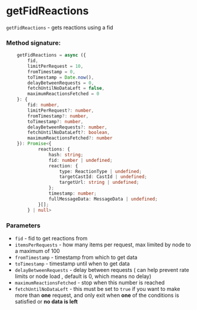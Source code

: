 # getFidReactions

`getFidReactions` - gets reactions using a fid

### Method signature:

```typescript
    getFidReactions = async ({
		fid,
		limitPerRequest = 10,
		fromTimestamp = 0,
		toTimestamp = Date.now(),
        delayBetweenRequests = 0,
        fetchUntilNoDataLeft = false,
        maximumReactionsFetched = 0
	}: {
		fid: number,
		limitPerRequest?: number,
		fromTimestamp?: number,
		toTimestamp?: number,
        delayBetweenRequests?: number,
        fetchUntilNoDataLeft?: boolean,
        maximumReactionsFetched?: number
	}): Promise<{
            reactions: {
                hash: string;
                fid: number | undefined;
                reaction: {
                    type: ReactionType | undefined;
                    targetCastId: CastId | undefined;
                    targetUrl: string | undefined;
                };
                timestamp: number;
                fullMessageData: MessageData | undefined;
            }[];
        } | null>
```

### Parameters



* `fid` - fid to get reactions from
* `itemsPerRequests` - how many items per request, max limited by node to a maximum of 100
* `fromTimestamp` - timestamp from which to get data
* `toTimestamp` - timestamp  until when to get data
* `delayBetweenRequests` - delay between requests ( can help prevent rate limits or node load , default is 0, which means no delay)
* `maximumReactionsFetched` - stop when this number is reached
* `fetchUntilNoDataLeft` - this must be set to `true` if you want to make more than **one** request, and only exit when **one** of the conditions is satisfied or **no data is left**
